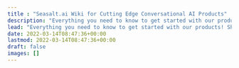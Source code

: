 ```yaml
---
title : "Seasalt.ai Wiki for Cutting Edge Conversational AI Products"
description: "Everything you need to know to get started with our products! Sharpen your skills and explore new ways to use Conversational AI."
lead: "Everything you need to know to get started with our products! Sharpen your skills and explore new ways to use Conversational AI."
date: 2022-03-14T08:47:36+00:00
lastmod: 2022-03-14T08:47:36+00:00
draft: false
images: []
---
```

